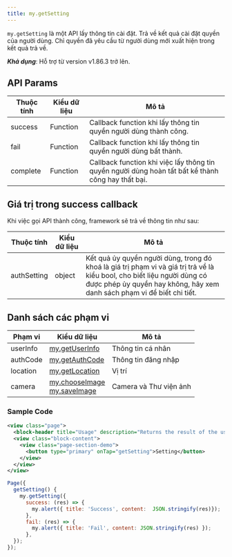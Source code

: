```yaml
---
title: my.getSetting
---
```


`my.getSetting` là một API lấy thông tin cài đặt. Trả về kết quả cài đặt quyền của người dùng. Chỉ quyền đã yêu cầu từ người dùng mới xuất hiện trong kết quả trả về.

**_Khả dụng_**: Hỗ trợ từ version v1.86.3 trở lên.

<!-- ## Quét mã để trải nghiệm

import { QRCode } from '@site/src/components/QRCode';

<QRCode page="pages/api/get-setting/index" />

## Demo

import { Simulator } from '@site/src/components/Simulator';

<Simulator page="pages/api/get-setting/index" /> -->

## API Params

| Thuộc tính | Kiểu dữ liệu | Mô tả                                                                                              |
| ---------- | ------------ | -------------------------------------------------------------------------------------------------- |
| success    | Function     | Callback function khi lấy thông tin quyền người dùng thành công.                                   |
| fail       | Function     | Callback function khi lấy thông tin quyền người dùng bất thành.                                    |
| complete   | Function     | Callback function khi việc lấy thông tin quyền người dùng hoàn tất bất kể thành công hay thất bại. |

## Giá trị trong success callback

Khi việc gọi API thành công, framework sẽ trả về thông tin như sau:

| Thuộc tính  | Kiểu dữ liệu | Mô tả                                                                                                                                                                                               |
| ----------- | ------------ | --------------------------------------------------------------------------------------------------------------------------------------------------------------------------------------------------- |
| authSetting | object       | Kết quả ủy quyền người dùng, trong đó khoá là giá trị phạm vi và giá trị trả về là kiểu bool, cho biết liệu người dùng có được phép ủy quyền hay không, hãy xem danh sách phạm vi để biết chi tiết. |

## Danh sách các phạm vi

| Phạm vi  | Kiểu dữ liệu                                                                                  | Mô tả                  |
| -------- | --------------------------------------------------------------------------------------------- | ---------------------- |
| userInfo | <a href="/docs/api/open/get-user-info">my.getUserInfo</a>                                     | Thông tin cá nhân      |
| authCode | <a href="/docs/api/open/get-auth-code">my.getAuthCode</a>                                     | Thông tin đăng nhập    |
| location | <a href="/docs/api/geo/location/get-location">my.getLocation</a>                              | Vị trí                 |
| camera   | <a href="/docs/api/media/image/save-image">my.chooseImage</a><br/><a href="">my.saveImage</a> | Camera và Thư viện ảnh |

### Sample Code

```xml
<view class="page">
  <block-header title="Usage" description="Returns the result of the user's permission settings. Only permissions requested from the user are returned" />
  <view class="block-content">
    <view class="page-section-demo">
      <button type="primary" onTap="getSetting">Setting</button>
    </view>
  </view>
</view>
```

```js
Page({
  getSetting() {
    my.getSetting({
      success: (res) => {
        my.alert({ title: 'Success', content:  JSON.stringify(res)});
      },
      fail: (res) => {
        my.alert({ title: 'Fail', content: JSON.stringify(res) });
      },
  });
});
```

